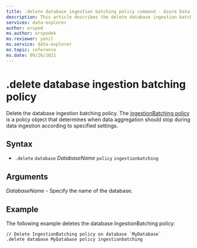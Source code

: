 ```yaml
---
title: .delete database ingestion batching policy command - Azure Data Explorer
description: This article describes the delete database ingestion batching policy command in Azure Data Explorer.
services: data-explorer
author: orspod
ms.author: orspodek
ms.reviewer: yonil
ms.service: data-explorer
ms.topic: reference
ms.date: 09/26/2021
---
```

# .delete database ingestion batching policy

Delete the database ingestion batching policy. The [ingestionBatching policy](batchingpolicy.md) is a policy object that determines when data aggregation should stop during data ingestion according to specified settings.

## Syntax

* `.delete` `database` *DatabaseName* `policy` `ingestionbatching`

## Arguments

*DatabaseName* - Specify the name of the database.

## Example

The following example deletes the database IngestionBatching policy:

```kusto
// Delete IngestionBatching policy on database `MyDatabase`
.delete database MyDatabase policy ingestionbatching
```